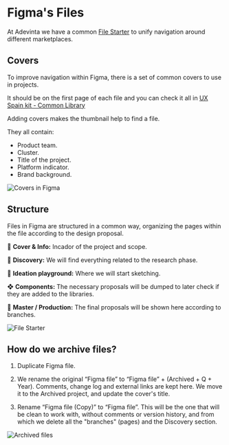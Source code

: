 # Figma's Files
At Adevinta we have a common [File Starter](https://www.figma.com/file/U63D587DKpldpuTY4kPPuu/Template-File-Starter) to unify navigation around different marketplaces.

## Covers
To improve navigation within Figma, there is a set of common covers to use in projects.

It should be on the first page of each file and you can check it all in [UX Spain kit - Common Library](https://www.figma.com/file/0QxwRRgAU7206f2CjVPwzs/UX-Spain---Common-Library?node-id=1776%3A562)

Adding covers makes the thumbnail help to find a file.

They all contain:

- Product team.
- Cluster.
- Title of the project.
- Platform indicator.
- Brand background.

![Covers in Figma](https://raw.githubusercontent.com/turolopezsanabria/design-systems-playbook/master/ASSETS/figma-1.png)

## Structure
Files in Figma are structured in a common way, organizing the pages within the file according to the design proposal.

📸 **Cover & Info:** Incador of the project and scope.

🔎 **Discovery:** We will find everything related to the research phase.

🦄 **Ideation playground:** Where we will start sketching.

❖ **Components:** The necessary proposals will be dumped to later check if they are added to the libraries.

🌳 **Master / Production:** The final proposals will be shown here according to branches.

![File Starter](https://raw.githubusercontent.com/turolopezsanabria/design-systems-playbook/master/ASSETS/figma-1.png)

## How do we archive files?

1. Duplicate Figma file.

2. We rename the original “Figma file” to “Figma file” + (Archived + Q + Year). Comments, change log and external links are kept here. We move it to the Archived project, and update the cover's title.

3. Rename “Figma file (Copy)” to “Figma file”. This will be the one that will be clean to work with, without comments or version history, and from which we delete all the "branches" (pages) and the Discovery section.

![Archived files](https://raw.githubusercontent.com/turolopezsanabria/design-systems-playbook/master/ASSETS/figma-1.png)

